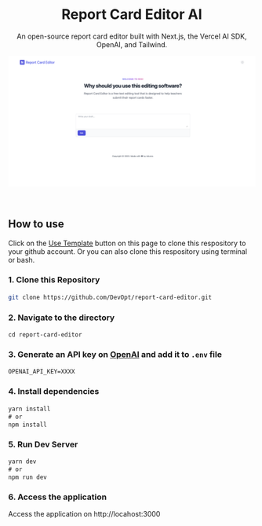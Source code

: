 <h1 align="center">Report Card Editor AI</h1>

<p align="center">
  An open-source report card editor built with Next.js, the Vercel AI SDK, OpenAI, and Tailwind.
</p>

![image](https://github.com/DevOpt/report-card-editor/blob/cfc2cf87f9ad02d4e8511ed6d82d651c7b97a27c/public/img/homepage.png?raw=true)

<br/>

## How to use

Click on the [Use Template](https://github.com/surjithctly/nextly-template/generate) button on this page to clone this respository to your github account. Or you can also clone this respository using terminal or bash.

### 1\. Clone this Repository

```bash
git clone https://github.com/DevOpt/report-card-editor.git
```

### 2\. Navigate to the directory

```
cd report-card-editor
```

### 3\. Generate an API key on [OpenAI](https://openai.com/) and add it to `.env` file

```
OPENAI_API_KEY=XXXX
```

### 4\. Install dependencies

```
yarn install
# or
npm install
```

### 5\. Run Dev Server

```
yarn dev
# or
npm run dev
```

### 6\. Access the application

Access the application on http://locahost:3000
